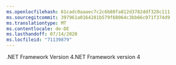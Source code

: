 ```yaml
---
ms.openlocfilehash: 61cadc0aaaec7c2c6b80fa812d3782ddf328c111
ms.sourcegitcommit: 397961a0164281b579f68064c3bb66c071f374d9
ms.translationtype: MT
ms.contentlocale: de-DE
ms.lasthandoff: 07/14/2020
ms.locfileid: "71139879"
---
```

<span data-ttu-id="98ce3-101">.NET Framework Version 4</span><span class="sxs-lookup"><span data-stu-id="98ce3-101">.NET Framework version 4</span></span>